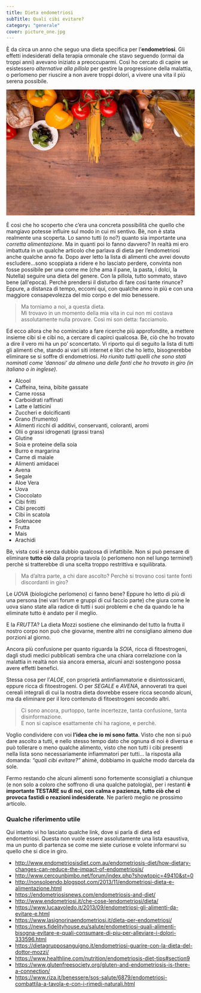 ```yaml
---
title: Dieta endometriosi
subTitle: Quali cibi evitare?
category: "generale"
cover: picture_one.jpg
---
```


È da circa un anno che seguo una dieta specifica per l’**endometriosi**. 
Gli effetti indesiderati della terapia ormonale che stavo seguendo (ormai da troppi anni) avevano iniziato a preoccuparmi. Così ho cercato di capire se esistessero *alternative alla pillola* per gestire la progressione della malattia, o perlomeno per riuscire a non avere troppi dolori, a vivere una vita il più serena possibile. 

![unsplash.com](./picture_one.jpg)

È così che ho scoperto che c’era una concreta possibilità che quello che mangiavo potesse influire sul modo in cui mi sentivo. Bè, non è stata realmente una scoperta. 
Lo sanno tutti (o no?) quanto sia importante una *corretta alimentazione*. Ma in quanti poi lo fanno davvero? In realtà mi ero imbattuta in un qualche articolo che parlava di dieta per l’endometriosi anche qualche anno fa. Dopo aver letto la lista di alimenti che avrei dovuto escludere...sono scoppiata a ridere e ho lasciato perdere, convinta non fosse possibile per una come me (che ama il pane, la pasta, i dolci, la Nutella) seguire una dieta del genere. Con la pillola, tutto sommato, stavo bene (all'epoca). Perchè prendersi il disturbo di fare così tante rinunce?
Eppure, a distanza di tempo, eccomi qui, con qualche anno in più e con una maggiore consapevolezza del mio corpo e del mio benessere. 

> Ma torniamo a noi, a questa dieta.   
> Mi trovavo in un momento della mia vita in cui non mi costava assolutamente nulla provare. Così mi son detta: facciamolo. 

Ed ecco allora che ho cominciato a fare ricerche più approfondite, a mettere insieme cibi sì e cibi no, a cercare di capirci qualcosa. Bè, ciò che ho trovato a dire il vero mi ha un po’ sconcertato. 
Vi riporto qui di seguito la lista di tutti gli alimenti che, stando ai vari siti internet e libri che ho letto, bisognerebbe eliminare se si soffre di endometriosi. 
*Ho riunito tutti quelli che sono stati nominati come ‘dannosi’ da almeno una delle fonti che ho trovato in giro (in italiano o in inglese)*.

- Alcool
- Caffeina, teina, bibite gassate
- Carne rossa
- Carboidrati raffinati
- Latte e latticini
- Zuccheri e dolcificanti
- Grano (frumento)
- Alimenti ricchi di additivi, conservanti, coloranti, aromi
- Olii o grassi idrogenati (grassi trans)
- Glutine
- Soia e proteine della soia
- Burro e margarina
- Carne di maiale
- Alimenti amidacei
- Avena
- Segale
- Aloe Vera
- Uova
- Cioccolato
- Cibi fritti
- Cibi precotti
- Cibi in scatola
- Solenacee 
- Frutta 
- Mais
- Arachidi

Bè, vista così è senza dubbio qualcosa di infattibile. Non si può pensare di eliminare **tutto ciò** dalla propria tavola (o perlomeno non nel lungo termine!) perchè si tratterebbe di una scelta troppo restrittiva e squilibrata. 

>Ma d’altra parte, a chi dare ascolto? 
>Perchè si trovano così tante fonti discordanti in giro?

Le *UOVA* (biologiche perlomeno) ci fanno bene? Eppure ho letto di più di una persona (nei vari forum e gruppi di cui faccio parte) che giura come le uova siano state alla radice di tutti i suoi problemi e che da quando le ha eliminate tutto è andato per il meglio. 

E la *FRUTTA*? La dieta Mozzi sostiene che eliminando del tutto la frutta il nostro corpo non può che giovarne, mentre altri ne consigliano almeno due porzioni al giorno. 

Ancora più confusione per quanto riguarda la *SOIA*, ricca di fitoestrogeni, dagli studi medici pubblicati sembra che una chiara correlazione con la malattia in realtà non sia ancora emersa, alcuni anzi sostengono possa avere effetti benefici. 

Stessa cosa per l’*ALOE*, con proprietà antinfiammatorie e disintossicanti, eppure ricca di fitoestrogeni. O per *SEGALE* e *AVENA*, annoverati tra quei cereali integrali di cui la nostra dieta dovrebbe essere ricca secondo alcuni, ma da eliminare per il loro contenuto di fitoestrogeni secondo altri. 

>Ci sono ancora, purtoppo, tante incertezze, tanta confusione, tanta disinformazione.   
>E non si capisce esattamente chi ha ragione, e perchè. 

Voglio condividere con voi **l’idea che io mi sono fatta**. Visto che non si può dare ascolto a tutti, e nello stesso tempo dato che ognuna di noi è diversa e può tollerare o meno qualche alimento, visto che non tutti i cibi presenti nella lista sono necessariamente infiammatori per tutti... la risposta alla domanda: *“quali cibi evitare?”* ahimè, dobbiamo in qualche modo darcela da sole.

Fermo restando che alcuni alimenti sono fortemente sconsigliati a chiunque (e non solo a coloro che soffrono di una qualche patologia), per i restanti **è importante TESTARE su di noi, con calma e pazienza, tutto ciò che ci provoca fastidi o reazioni indesiderate**. 
Ne parlerò meglio ne prossimo articolo.


### Qualche riferimento utile
Qui intanto vi ho lasciato qualche link, dove si parla di dieta ed endometriosi. 
Questa non vuole essere assolutamente una lista esaustiva, ma un punto di partenza se come me siete curiose e volete informarvi su quello che si dice in giro.

- http://www.endometriosisdiet.com.au/endometriosis-diet/how-dietary-changes-can-reduce-the-impact-of-endometriosis/
- http://www.cercounbimbo.net/forum/index.php?showtopic=49410&st=0
- http://nonsoloendo.blogspot.com/2013/11/endometriosi-dieta-e-alimentazione.html
- https://endometriosisnews.com/endometriosis-and-diet/
- http://www.endometriosi.it/che-cose-lendometriosi/dieta/
- https://www.lucaavoledo.it/2013/09/endometriosi-gli-alimenti-da-evitare-e.html
- https://www.lasignorinaendometriosi.it/dieta-per-endometriosi/
- https://news.fidelityhouse.eu/salute/endometriosi-quali-alimenti-bisogna-evitare-e-quali-consumare-di-piu-per-alleviare-i-dolori-333596.html
- https://dietagrupposanguigno.it/endometriosi-guarire-con-la-dieta-del-dottor-mozzi/
- https://www.healthline.com/nutrition/endometriosis-diet-tips#section9
- https://www.glutenfreesociety.org/gluten-and-endometriosis-is-there-a-connection/
- https://www.riza.it/benessere/sos-salute/6879/endometriosi-combattila-a-tavola-e-con-i-rimedi-naturali.html


  